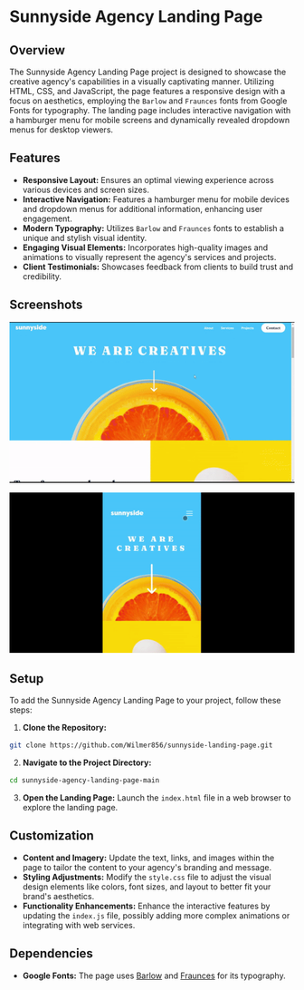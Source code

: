 # Sunnyside Agency Landing Page

## Overview

The Sunnyside Agency Landing Page project is designed to showcase the creative agency's capabilities in a visually captivating manner. Utilizing HTML, CSS, and JavaScript, the page features a responsive design with a focus on aesthetics, employing the `Barlow` and `Fraunces` fonts from Google Fonts for typography. The landing page includes interactive navigation with a hamburger menu for mobile screens and dynamically revealed dropdown menus for desktop viewers.

## Features

- **Responsive Layout:** Ensures an optimal viewing experience across various devices and screen sizes.
- **Interactive Navigation:** Features a hamburger menu for mobile devices and dropdown menus for additional information, enhancing user engagement.
- **Modern Typography:** Utilizes `Barlow` and `Fraunces` fonts to establish a unique and stylish visual identity.
- **Engaging Visual Elements:** Incorporates high-quality images and animations to visually represent the agency's services and projects.
- **Client Testimonials:** Showcases feedback from clients to build trust and credibility.

## Screenshots

![Desktop/Laptop Screens](./screenshots/Sunnyside-1.gif)

![Mobile Screens](./screenshots/Sunnyside-2.gif)

## Setup

To add the Sunnyside Agency Landing Page to your project, follow these steps:

1. **Clone the Repository:**

```bash
git clone https://github.com/Wilmer856/sunnyside-landing-page.git
```

2. **Navigate to the Project Directory:**

```bash
cd sunnyside-agency-landing-page-main
```

3. **Open the Landing Page:** Launch the `index.html` file in a web browser to explore the landing page.

## Customization

- **Content and Imagery:** Update the text, links, and images within the page to tailor the content to your agency's branding and message.
- **Styling Adjustments:** Modify the `style.css` file to adjust the visual design elements like colors, font sizes, and layout to better fit your brand's aesthetics.
- **Functionality Enhancements:** Enhance the interactive features by updating the `index.js` file, possibly adding more complex animations or integrating with web services.

## Dependencies

- **Google Fonts:** The page uses [Barlow](https://fonts.google.com/specimen/Barlow) and [Fraunces](https://fonts.google.com/specimen/Fraunces) for its typography.
